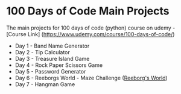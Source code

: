 # 100 Days of Code Main Projects
 The main projects for 100 days of code (python) course on udemy - [Course Link] (https://www.udemy.com/course/100-days-of-code/)
 
 
 
 * Day 1 - Band Name Generator 
 * Day 2 - Tip Calculator 
 * Day 3 - Treasure Island Game 
 * Day 4 - Rock Paper Scissors Game 
 * Day 5 - Password Generator
 * Day 6 - Reeborgs World - Maze Challenge ([Reeborg's World](https://reeborg.ca/reeborg.html?lang=en&mode=python&menu=worlds%2Fmenus%2Freeborg_intro_en.json&name=Maze&url=worlds%2Ftutorial_en%2Fmaze1.json))
 * Day 7 - Hangman Game
